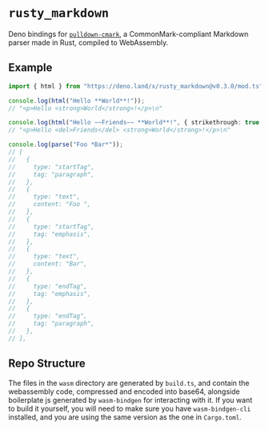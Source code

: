# `rusty_markdown`

Deno bindings for [`pulldown-cmark`][1], a CommonMark-compliant Markdown parser
made in Rust, compiled to WebAssembly.

## Example

```ts
import { html } from "https://deno.land/x/rusty_markdown@v0.3.0/mod.ts";

console.log(html("Hello **World**!"));
// "<p>Hello <strong>World</strong>!</p>\n"

console.log(html("Hello ~~Friends~~ **World**!", { strikethrough: true }));
// "<p>Hello <del>Friends</del> <strong>World</strong>!</p>\n"

console.log(parse("Foo *Bar*"));
// [
//   {
//     type: "startTag",
//     tag: "paragraph",
//   },
//   {
//     type: "text",
//     content: "Foo ",
//   },
//   {
//     type: "startTag",
//     tag: "emphasis",
//   },
//   {
//     type: "text",
//     content: "Bar",
//   },
//   {
//     type: "endTag",
//     tag: "emphasis",
//   },
//   {
//     type: "endTag",
//     tag: "paragraph",
//   },
// ],
```

## Repo Structure

The files in the `wasm` directory are generated by `build.ts`, and contain the
webassembly code, compressed and encoded into base64, alongside boilerplate js
generated by `wasm-bindgen` for interacting with it. If you want to build it
yourself, you will need to make sure you have `wasm-bindgen-cli` installed, and
you are using the same version as the one in `Cargo.toml`.

[1]:https://github.com/raphlinus/pulldown-cmark
